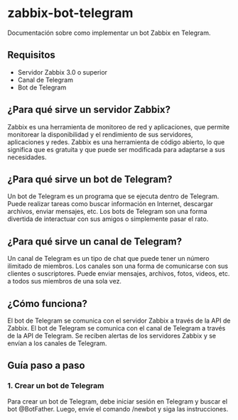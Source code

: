 # zabbix-bot-telegram

Documentación sobre como implementar un bot Zabbix en Telegram.

## Requisitos

* Servidor Zabbix 3.0 o superior
* Canal de Telegram
* Bot de Telegram

## ¿Para qué sirve un servidor Zabbix?

Zabbix es una herramienta de monitoreo de red y aplicaciones, que permite monitorear la disponibilidad y el rendimiento de sus servidores, aplicaciones y redes. Zabbix es una herramienta de código abierto, lo que significa que es gratuita y que puede ser modificada para adaptarse a sus necesidades.

## ¿Para qué sirve un bot de Telegram?

Un bot de Telegram es un programa que se ejecuta dentro de Telegram. Puede realizar tareas como buscar información en Internet, descargar archivos, enviar mensajes, etc. Los bots de Telegram son una forma divertida de interactuar con sus amigos o simplemente pasar el rato.

## ¿Para qué sirve un canal de Telegram?

Un canal de Telegram es un tipo de chat que puede tener un número ilimitado de miembros. Los canales son una forma de comunicarse con sus clientes o suscriptores. Puede enviar mensajes, archivos, fotos, videos, etc. a todos sus miembros de una sola vez.

## ¿Cómo funciona?

El bot de Telegram se comunica con el servidor Zabbix a través de la API de Zabbix. El bot de Telegram se comunica con el canal de Telegram a través de la API de Telegram. Se reciben alertas de los servidores Zabbix y se envían a los canales de Telegram.

## Guía paso a paso

### 1. Crear un bot de Telegram

Para crear un bot de Telegram, debe iniciar sesión en Telegram y buscar el bot @BotFather. Luego, envíe el comando /newbot y siga las instrucciones.

